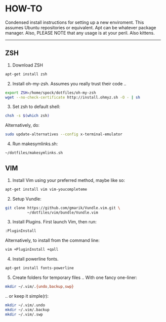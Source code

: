 HOW-TO
======

Condensed install instructions for setting up a new enviroment.
This assumes Ubuntu repositories or equivalent. Apt can be whatever package
manager. Also, PLEASE NOTE that any usage is at your peril. Also kittens.

--------------------------------------------------------------------------------


ZSH
---

1. Download ZSH

```bash
apt-get install zsh
```

2. Install oh-my-zsh. Assumes you really trust their code ..

```bash
export ZSH=/home/spock/dotfiles/oh-my-zsh
wget --no-check-certificate http://install.ohmyz.sh -O - | sh
```

3. Set zsh to default shell:

```bash
chsh -s $(which zsh)
```

   Alternatively, do:

```bash
sudo update-alternatives --config x-terminal-emulator
```

4. Run makesymlinks.sh:

```bash
~/dotfiles/makesymlinks.sh
```


VIM
---

1. Install Vim using your preferred method, maybe like so:

```bash
apt-get install vim vim-youcompleteme
```

2. Setup Vundle:

```bash
git clone https://github.com/gmarik/Vundle.vim.git \
          ~/dotfiles/vim/bundle/Vundle.vim
```

3. Install Plugins. First launch Vim, then run:

```bash
:PluginInstall
```

Alternatively, to install from the command line:

```bash
vim +PluginInstall +qall
```

4. Install powerline fonts.

```bash
apt-get install fonts-powerline 
```

5. Create folders for temporary files
   .. With one fancy one-liner:

```bash
mkdir ~/.vim/.{undo,backup,swp}
```

   .. or keep it simple(r):

```bash
mkdir ~/.vim/.undo
mkdir ~/.vim/.backup
mkdir ~/.vim/.swp
```
